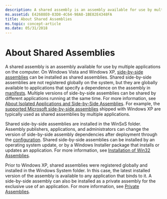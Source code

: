 ```yaml
---
description: A shared assembly is an assembly available for use by multiple applications on the computer.
ms.assetid: E42688E0-83D8-4C64-98A8-1BE82E4348FA
title: About Shared Assemblies
ms.topic: concept-article
ms.date: 05/31/2018
---
```


# About Shared Assemblies

A shared assembly is an assembly available for use by multiple applications on the computer. On Windows Vista and Windows XP, [side-by-side assemblies](about-side-by-side-assemblies-.md) can be installed as shared assemblies. Shared side-by-side assemblies are not registered globally on the system, but they are globally available to applications that specify a dependence on the assembly in [manifests](manifests.md). Multiple versions of side-by-side assemblies can be shared by different applications running at the same time. For more information, see [About Isolated Applications and Side-by-Side Assemblies](about-isolated-applications-and-side-by-side-assemblies.md). For example, the [supported Microsoft side-by-side assemblies](supported-microsoft-side-by-side-assemblies.md) shipped with Windows XP are typically used as shared assemblies by multiple applications.

Shared side-by-side assemblies are installed in the WinSxS folder. Assembly publishers, applications, and administrators can change the version of side-by-side assembly dependencies after deployment through the [configuration](configuration.md). Shared side-by-side assemblies can be installed by an operating system update, or by a Windows Installer package that installs or updates an application. For more information, see [Installation of Win32 Assemblies](../msi/installation-of-win32-assemblies.md).

Prior to Windows XP, shared assemblies were registered globally and installed in the Windows System folder. In this case, the latest installed version of the assembly is available to any application that binds to it. A side-by-side assembly can also be installed as a private assembly for the exclusive use of an application. For more information, see [Private Assemblies](/windows/desktop/Msi/private-assemblies).

 

 
